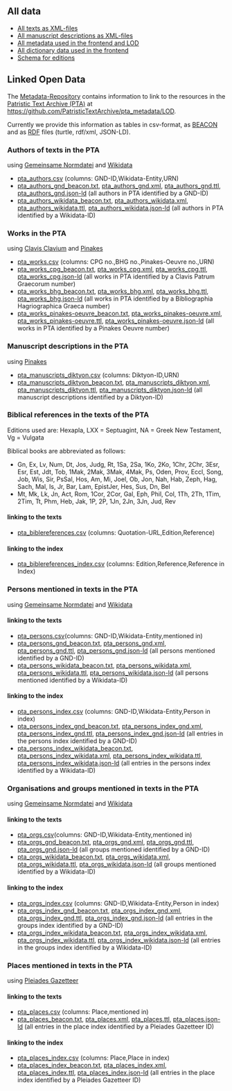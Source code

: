 ## All data

- [All texts as XML-files](https://github.com/PatristicTextArchive/pta_data)
- [All manuscript descriptions as XML-files](https://github.com/PatristicTextArchive/pta_manuscripts)
- [All metadata used in the frontend and LOD](https://github.com/PatristicTextArchive/pta_metadata)
- [All dictionary data used in the frontend](https://github.com/PatristicTextArchive/pta_lexika)
- [Schema for editions](https://github.com/PatristicTextArchive/Schema)


## Linked Open Data

The [Metadata-Repository](https://github.com/PatristicTextArchive/pta_metadata) contains information to link to the resources in the [Patristic Text Archive (PTA)](https://pta.bbaw.de) at <https://github.com/PatristicTextArchive/pta_metadata/LOD>. 

Currently we provide this information as tables in csv-format, as [BEACON](https://gbv.github.io/beaconspec/beacon.html) and as [RDF](https://www.w3.org/RDF/) files (turtle, rdf/xml, JSON-LD).

### Authors of texts in the PTA
using [Gemeinsame Normdatei](http://d-nb.info/gnd/) and [Wikidata](https://www.wikidata.org/)

- [pta_authors.csv](https://github.com/PatristicTextArchive/pta_metadata/blob/main/LOD/pta_authors.csv) (columns: GND-ID,Wikidata-Entity,URN)
- [pta_authors_gnd_beacon.txt](https://github.com/PatristicTextArchive/pta_metadata/blob/main/LOD/pta_authors_gnd_beacon.txt), [pta_authors_gnd.xml](https://github.com/PatristicTextArchive/pta_metadata/blob/main/LOD/pta_authors_gnd.xml), [pta_authors_gnd.ttl](https://github.com/PatristicTextArchive/pta_metadata/blob/main/LOD/pta_authors_gnd.ttl), [pta_authors_gnd.json-ld](https://github.com/PatristicTextArchive/pta_metadata/blob/main/LOD/pta_authors_gnd.json-ld) (all authors in PTA identified by a GND-ID)
- [pta_authors_wikidata_beacon.txt](pta_authors_wikidata_beacon.txt), [pta_authors_wikidata.xml](https://github.com/PatristicTextArchive/pta_metadata/blob/main/LOD/pta_authors_wikidata.xml), [pta_authors_wikidata.ttl](https://github.com/PatristicTextArchive/pta_metadata/blob/main/LOD/pta_authors_wikidata.ttl), [pta_authors_wikidata.json-ld](https://github.com/PatristicTextArchive/pta_metadata/blob/main/LOD/pta_authors_wikidata.json-ld) (all authors in PTA identified by a Wikidata-ID)

### Works in the PTA
using [Clavis Clavium](https://clavis.brepols.net/clacla) and [Pinakes](https://pinakes.irht.cnrs.fr)

- [pta_works.csv](https://github.com/PatristicTextArchive/pta_metadata/blob/main/LOD/pta_works.csv) (columns: CPG no.,BHG no.,Pinakes-Oeuvre no.,URN)
- [pta_works_cpg_beacon.txt](https://github.com/PatristicTextArchive/pta_metadata/blob/main/LOD/pta_works_cpg_beacon.txt), [pta_works_cpg.xml](https://github.com/PatristicTextArchive/pta_metadata/blob/main/LOD/pta_works_cpg.xml), [pta_works_cpg.ttl](https://github.com/PatristicTextArchive/pta_metadata/blob/main/LOD/pta_works_cpg.ttl), [pta_works_cpg.json-ld](https://github.com/PatristicTextArchive/pta_metadata/blob/main/LOD/pta_works_cpg.json-ld) (all works in PTA identified by a Clavis Patrum Graecorum number)
- [pta_works_bhg_beacon.txt](https://github.com/PatristicTextArchive/pta_metadata/blob/main/LOD/pta_works_bhg_beacon.txt), [pta_works_bhg.xml](https://github.com/PatristicTextArchive/pta_metadata/blob/main/LOD/pta_works_bhg.xml), [pta_works_bhg.ttl](https://github.com/PatristicTextArchive/pta_metadata/blob/main/LOD/pta_works_bhg.ttl), [pta_works_bhg.json-ld](https://github.com/PatristicTextArchive/pta_metadata/blob/main/LOD/pta_works_bhg.json-ld) (all works in PTA identified by a Bibliographia Hagriographica Graeca number)
- [pta_works_pinakes-oeuvre_beacon.txt](https://github.com/PatristicTextArchive/pta_metadata/blob/main/LOD/pta_works_pinakes-oeuvre_beacon.txt), [pta_works_pinakes-oeuvre.xml](https://github.com/PatristicTextArchive/pta_metadata/blob/main/LOD/pta_works_pinakes-oeuvre.xml), [pta_works_pinakes-oeuvre.ttl](https://github.com/PatristicTextArchive/pta_metadata/blob/main/LOD/pta_works_pinakes-oeuvre.ttl), [pta_works_pinakes-oeuvre.json-ld](https://github.com/PatristicTextArchive/pta_metadata/blob/main/LOD/pta_works_pinakes-oeuvre.json-ld) (all works in PTA identified by a Pinakes Oeuvre number)

### Manuscript descriptions in the PTA
using [Pinakes](https://pinakes.irht.cnrs.fr)

- [pta_manuscripts_diktyon.csv](https://github.com/PatristicTextArchive/pta_metadata/blob/main/LOD/pta_manuscripts_diktyon.csv) (columns: Diktyon-ID,URN)
- [pta_manuscripts_diktyon_beacon.txt](https://github.com/PatristicTextArchive/pta_metadata/blob/main/LOD/pta_manuscripts_diktyon_beacon.txt), [pta_manuscripts_diktyon.xml](https://github.com/PatristicTextArchive/pta_metadata/blob/main/LOD/pta_manuscripts_diktyon.xml), [pta_manuscripts_diktyon.ttl](https://github.com/PatristicTextArchive/pta_metadata/blob/main/LOD/pta_manuscripts_diktyon.ttl), [pta_manuscripts_diktyon.json-ld](https://github.com/PatristicTextArchive/pta_metadata/blob/main/LOD/pta_manuscripts_diktyon.json-ld) (all manuscript descriptions identified by a Diktyon-ID)

### Biblical references in the texts of the PTA
Editions used are: Hexapla, LXX = Septuagint, NA = Greek New Testament, Vg = Vulgata

Biblical books are abbreviated as follows: 
- Gn, Ex, Lv, Num, Dt, Jos, Judg, Rt, 1Sa, 2Sa, 1Ko, 2Ko, 1Chr, 2Chr, 3Esr, Esr, Est, Jdt, Tob, 1Mak, 2Mak, 3Mak, 4Mak, Ps, Oden, Prov, Eccl, Song, Job, Wis, Sir, PsSal, Hos, Am, Mi, Joel, Ob, Jon, Nah, Hab, Zeph, Hag, Sach, Mal, Is, Jr, Bar, Lam, EpistJer, Hes, Sus, Dn, Bel
- Mt, Mk, Lk, Jn, Act, Rom, 1Cor, 2Cor, Gal, Eph, Phil, Col, 1Th, 2Th, 1Tim, 2Tim, Tt, Phm, Heb, Jak, 1P, 2P, 1Jn, 2Jn, 3Jn, Jud, Rev

#### linking to the texts
- [pta_biblereferences.csv](https://github.com/PatristicTextArchive/pta_metadata/blob/main/LOD/pta_biblereferences.csv) (columns: Quotation-URL,Edition,Reference)

#### linking to the index
- [pta_biblereferences_index.csv](https://github.com/PatristicTextArchive/pta_metadata/blob/main/LOD/pta_biblereferences_index.csv) (columns: Edition,Reference,Reference in Index)

### Persons mentioned in texts in the PTA
using [Gemeinsame Normdatei](http://d-nb.info/gnd/) and [Wikidata](https://www.wikidata.org/)

#### linking to the texts
- [pta_persons.csv](https://github.com/PatristicTextArchive/pta_metadata/blob/main/LOD/pta_persons.csv)(columns: GND-ID,Wikidata-Entity,mentioned in)
- [pta_persons_gnd_beacon.txt](https://github.com/PatristicTextArchive/pta_metadata/blob/main/LOD/pta_persons_gnd_beacon.txt), [pta_persons_gnd.xml](https://github.com/PatristicTextArchive/pta_metadata/blob/main/LOD/pta_persons_gnd.xml), [pta_persons_gnd.ttl](https://github.com/PatristicTextArchive/pta_metadata/blob/main/LOD/pta_persons_gnd.ttl), [pta_persons_gnd.json-ld](https://github.com/PatristicTextArchive/pta_metadata/blob/main/LOD/pta_persons_gnd.json-ld) (all persons mentioned identified by a GND-ID)
- [pta_persons_wikidata_beacon.txt](https://github.com/PatristicTextArchive/pta_metadata/blob/main/LOD/pta_persons_wikidata_beacon.txt), [pta_persons_wikidata.xml](https://github.com/PatristicTextArchive/pta_metadata/blob/main/LOD/pta_persons_wikidata.xml), [pta_persons_wikidata.ttl](https://github.com/PatristicTextArchive/pta_metadata/blob/main/LOD/pta_persons_wikidata.ttl), [pta_persons_wikidata.json-ld](https://github.com/PatristicTextArchive/pta_metadata/blob/main/LOD/pta_persons_wikidata.json-ld) (all persons mentioned identified by a Wikidata-ID)

#### linking to the index
- [pta_persons_index.csv](https://github.com/PatristicTextArchive/pta_metadata/blob/main/LOD/pta_persons_index.csv) (columns: GND-ID,Wikidata-Entity,Person in index)
- [pta_persons_index_gnd_beacon.txt](https://github.com/PatristicTextArchive/pta_metadata/blob/main/LOD/pta_persons_index_gnd_beacon.txt), [pta_persons_index_gnd.xml](https://github.com/PatristicTextArchive/pta_metadata/blob/main/LOD/pta_persons_index_gnd.xml), [pta_persons_index_gnd.ttl](https://github.com/PatristicTextArchive/pta_metadata/blob/main/LOD/pta_persons_index_gnd.ttl), [pta_persons_index_gnd.json-ld](https://github.com/PatristicTextArchive/pta_metadata/blob/main/LOD/pta_persons_index_gnd.json-ld) (all entries in the persons index identified by a GND-ID)
- [pta_persons_index_wikidata_beacon.txt](https://github.com/PatristicTextArchive/pta_metadata/blob/main/LOD/pta_persons_index_wikidata_beacon.txt), [pta_persons_index_wikidata.xml](https://github.com/PatristicTextArchive/pta_metadata/blob/main/LOD/pta_persons_index_wikidata.xml), [pta_persons_index_wikidata.ttl](https://github.com/PatristicTextArchive/pta_metadata/blob/main/LOD/pta_persons_index_wikidata.ttl), [pta_persons_index_wikidata.json-ld](https://github.com/PatristicTextArchive/pta_metadata/blob/main/LOD/pta_persons_index_wikidata.json-ld) (all entries in the persons index identified by a Wikidata-ID)

### Organisations and groups mentioned in texts in the PTA
using [Gemeinsame Normdatei](http://d-nb.info/gnd/) and [Wikidata](https://www.wikidata.org/)

#### linking to the texts
- [pta_orgs.csv](https://github.com/PatristicTextArchive/pta_metadata/blob/main/LOD/pta_orgs.csv)(columns: GND-ID,Wikidata-Entity,mentioned in)
- [pta_orgs_gnd_beacon.txt](https://github.com/PatristicTextArchive/pta_metadata/blob/main/LOD/pta_orgs_gnd_beacon.txt), [pta_orgs_gnd.xml](https://github.com/PatristicTextArchive/pta_metadata/blob/main/LOD/pta_orgs_gnd.xml), [pta_orgs_gnd.ttl](https://github.com/PatristicTextArchive/pta_metadata/blob/main/LOD/pta_orgs_gnd.ttl), [pta_orgs_gnd.json-ld](https://github.com/PatristicTextArchive/pta_metadata/blob/main/LOD/pta_orgs_gnd.json-ld) (all groups mentioned identified by a GND-ID)
- [pta_orgs_wikidata_beacon.txt](https://github.com/PatristicTextArchive/pta_metadata/blob/main/LOD/pta_orgs_wikidata_beacon.txt), [pta_orgs_wikidata.xml](https://github.com/PatristicTextArchive/pta_metadata/blob/main/LOD/pta_orgs_wikidata.xml), [pta_orgs_wikidata.ttl](https://github.com/PatristicTextArchive/pta_metadata/blob/main/LOD/pta_orgs_wikidata.ttl), [pta_orgs_wikidata.json-ld](https://github.com/PatristicTextArchive/pta_metadata/blob/main/LOD/pta_orgs_wikidata.json-ld) (all groups mentioned identified by a Wikidata-ID)

#### linking to the index
- [pta_orgs_index.csv](https://github.com/PatristicTextArchive/pta_metadata/blob/main/LOD/pta_orgs_index.csv) (columns: GND-ID,Wikidata-Entity,Person in index)
- [pta_orgs_index_gnd_beacon.txt](https://github.com/PatristicTextArchive/pta_metadata/blob/main/LOD/pta_orgs_index_gnd_beacon.txt), [pta_orgs_index_gnd.xml](https://github.com/PatristicTextArchive/pta_metadata/blob/main/LOD/pta_orgs_index_gnd.xml), [pta_orgs_index_gnd.ttl](https://github.com/PatristicTextArchive/pta_metadata/blob/main/LOD/pta_orgs_index_gnd.ttl), [pta_orgs_index_gnd.json-ld](https://github.com/PatristicTextArchive/pta_metadata/blob/main/LOD/pta_orgs_index_gnd.json-ld) (all entries in the groups index identified by a GND-ID)
- [pta_orgs_index_wikidata_beacon.txt](https://github.com/PatristicTextArchive/pta_metadata/blob/main/LOD/pta_orgs_index_wikidata_beacon.txt), [pta_orgs_index_wikidata.xml](https://github.com/PatristicTextArchive/pta_metadata/blob/main/LOD/pta_orgs_index_wikidata.xml), [pta_orgs_index_wikidata.ttl](https://github.com/PatristicTextArchive/pta_metadata/blob/main/LOD/pta_orgs_index_wikidata.ttl), [pta_orgs_index_wikidata.json-ld](https://github.com/PatristicTextArchive/pta_metadata/blob/main/LOD/pta_orgs_index_wikidata.json-ld) (all entries in the groups index identified by a Wikidata-ID)

### Places mentioned in texts in the PTA
using [Pleiades Gazetteer](https://pleiades.stoa.org/)

#### linking to the texts
- [pta_places.csv](https://github.com/PatristicTextArchive/pta_metadata/blob/main/LOD/pta_places.csv) (columns: Place,mentioned in)
- [pta_places_beacon.txt](https://github.com/PatristicTextArchive/pta_metadata/blob/main/LOD/pta_places_beacon.txt), [pta_places.xml](https://github.com/PatristicTextArchive/pta_metadata/blob/main/LOD/pta_places.xml), [pta_places.ttl](https://github.com/PatristicTextArchive/pta_metadata/blob/main/LOD/pta_places.ttl), [pta_places.json-ld](https://github.com/PatristicTextArchive/pta_metadata/blob/main/LOD/pta_places.json-ld) (all entries in the place index identified by a Pleiades Gazetteer ID)

#### linking to the index
- [pta_places_index.csv](https://github.com/PatristicTextArchive/pta_metadata/blob/main/LOD/pta_places_index.csv) (columns: Place,Place in index)
- [pta_places_index_beacon.txt](https://github.com/PatristicTextArchive/pta_metadata/blob/main/LOD/pta_places_index_beacon.txt), [pta_places_index.xml](https://github.com/PatristicTextArchive/pta_metadata/blob/main/LOD/pta_places_index.xml), [pta_places_index.ttl](https://github.com/PatristicTextArchive/pta_metadata/blob/main/LOD/pta_places_index.ttl), [pta_places_index.json-ld](https://github.com/PatristicTextArchive/pta_metadata/blob/main/LOD/pta_places_index.json-ld) (all entries in the place index identified by a Pleiades Gazetteer ID)